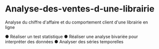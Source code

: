 # Analyse-des-ventes-d-une-librairie
Analyse du chiffre d'affaire et du comportement client d'une librairie en ligne


● Réaliser un test statistique
● Réaliser une analyse bivariée pour interpréter des données
● Analyser des séries temporelles
